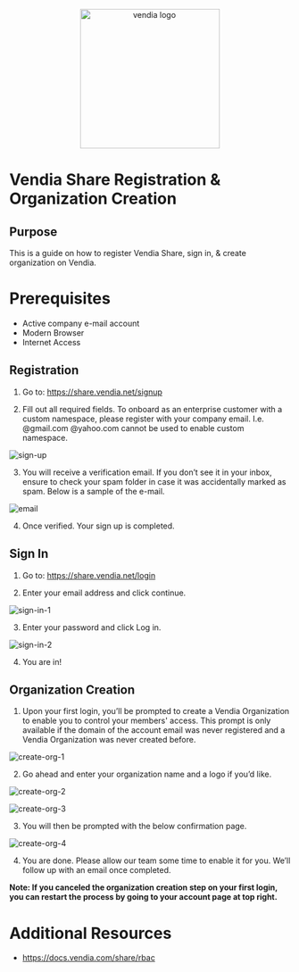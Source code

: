 <p align="center">
  <a href="https://vendia.net/">
    <img src="https://share.vendia.net/logo.svg" alt="vendia logo" width="250px">
  </a>
</p>


# Vendia Share Registration & Organization Creation


## Purpose
This is a guide on how to register Vendia Share, sign in, & create organization on Vendia.

# Prerequisites
* Active company e-mail account
* Modern Browser
* Internet Access

## Registration
1. Go to: https://share.vendia.net/signup

2. Fill out all required fields. To onboard as an enterprise customer with a custom namespace, please register with your company email. I.e. @gmail.com @yahoo.com cannot be used to enable custom namespace.

![sign-up](./img/sign-up.png)

3. You will receive a verification email. If you don’t see it in your inbox, ensure to check your spam folder in case it was accidentally marked as spam. Below is a sample of the e-mail.

![email](./img/email.png)

4. Once verified. Your sign up is completed.

## Sign In

1. Go to: https://share.vendia.net/login

2. Enter your email address and click continue.

![sign-in-1](./img/sign-in-1.png)

3. Enter your password and click Log in.

![sign-in-2](./img/sign-in-2.png)

4. You are in!

## Organization Creation

1. Upon your first login, you’ll be prompted to create a Vendia Organization to enable you to control your members' access. This prompt is only available if the domain of the account email was never registered and a Vendia Organization was never created before.

![create-org-1](./img/create-org-1.png)

2. Go ahead and enter your organization name and a logo if you’d like.

![create-org-2](./img/create-org-2.png)

![create-org-3](./img/create-org-3.png)

3. You will then be prompted with the below confirmation page.

![create-org-4](./img/create-org-4.png)

4. You are done. Please allow our team some time to enable it for you. We’ll follow up with an email once completed.

**Note:
If you canceled the organization creation step on your first login, you can restart the process by going to your account page at top right.**

# Additional Resources

* https://docs.vendia.com/share/rbac